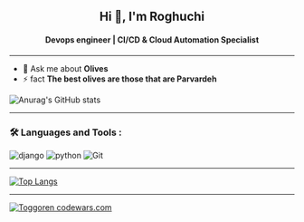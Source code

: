 <h2 align="center">Hi 👋, I'm Roghuchi</h2>
<h4 align="center">Devops engineer | CI/CD & Cloud Automation Specialist</h4>

---

- 💬 Ask me about **Olives**
- ⚡ fact **The best olives are those that are Parvardeh**


![Anurag's GitHub stats](https://github-readme-stats.vercel.app/api?username=roghuchi&show_icons=true&theme=dark)

---

### :hammer_and_wrench: Languages and Tools :
<div>
<img src="https://img.shields.io/badge/django-%23092E20.svg?style=for-the-badge&logo=django&logoColor=white" alt="django">
<img src="https://img.shields.io/badge/python-3670A0?style=for-the-badge&logo=python&logoColor=ffdd54" alt="python">
<img src="https://img.shields.io/badge/-Git-F05032?style=for-the-badge&logo=git&logoColor=white" alt="Git">
</div>


---

[![Top Langs](https://github-readme-stats.vercel.app/api/top-langs/?username=roghuchi&layout=compact&theme=vision-friendly-dark)](https://github.com/anuraghazra/github-readme-stats)

---

[![Toggoren codewars.com](https://www.codewars.com/users/roghuchi/badges/large)](https://www.codewars.com/r/wocz7g)
